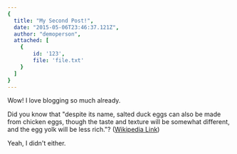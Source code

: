 ```yaml
---
{
  title: "My Second Post!",
  date: "2015-05-06T23:46:37.121Z",
  author: "demoperson",
  attached: [
    {
        id: '123',
        file: 'file.txt'
    }
  ]
}
---
```


Wow! I love blogging so much already.

Did you know that "despite its name, salted duck eggs can also be made from
chicken eggs, though the taste and texture will be somewhat different, and the
egg yolk will be less rich."?
([Wikipedia Link](http://en.wikipedia.org/wiki/Salted_duck_egg))

Yeah, I didn't either.
